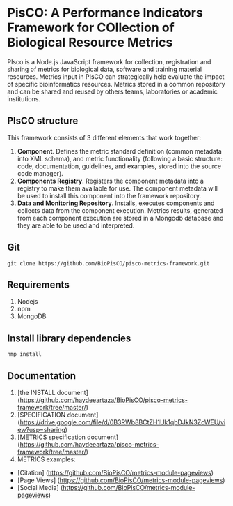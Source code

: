 # PisCO: A Performance Indicators Framework for COllection of Biological Resource Metrics

PIsco is a Node.js JavaScript framework for collection, registration and sharing of metrics for biological data, software and training material resources. Metrics input in PIsCO can strategically help evaluate the impact of specific bioinformatics resources. Metrics stored in a common repository and can be shared and reused by others teams, laboratories or academic institutions.

## PIsCO structure

This framework consists of 3 different elements that work together:

1. **Component**. Defines the metric standard definition (common metadata into  XML schema), and metric functionality (following a basic structure: code, documentation, guidelines, and examples, stored into the source code manager).
2. **Components Registry**. Registers the component metadata into a registry to make them available for use. The component metadata will be used to install this component into the framework repository.
3. **Data and Monitoring Repository**. Installs, executes components and collects data from the component execution.  Metrics results, generated from each component execution are stored in a Mongodb database and they are able to be used and interpreted.

## Git

`git clone https://github.com/BioPisCO/pisco-metrics-framework.git`

## Requirements

1. Nodejs
2. npm
3. MongoDB

## Install library dependencies

`nmp install`

## Documentation

1. [the INSTALL document] (https://github.com/haydeeartaza/BioPisCO/pisco-metrics-framework/tree/master/)
2. [SPECIFICATION document] (https://drive.google.com/file/d/0B3RWb8BCtZH1Uk1qbDJkN3ZoWEU/view?usp=sharing)
3. [METRICS specification document] (https://github.com/haydeeartaza/pisco-metrics-framework/tree/master/)
4. METRICS examples:
 * [Citation] (https://github.com/BioPisCO/metrics-module-pageviews) 
 * [Page Views] (https://github.com/BioPisCO/metrics-module-pageviews)
 * [Social Media] (https://github.com/BioPisCO/metrics-module-pageviews)

